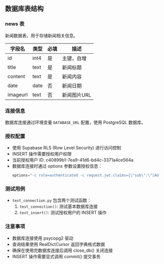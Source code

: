 ## 数据库表结构

### news 表

新闻数据表，用于存储新闻相关信息。

| 字段名 | 类型 | 必填 | 描述 |
|-------|------|------|------|
| id | int4 | 是 | 主键，自增 |
| title | text | 是 | 新闻标题 |
| content | text | 是 | 新闻内容 |
| date | date | 否 | 新闻日期 |
| imageurl | text | 否 | 新闻图片URL |

### 连接信息

数据库连接通过环境变量 `DATABASE_URL` 配置，使用 PostgreSQL 数据库。

### 授权配置

- 使用 Supabase RLS (Row Level Security) 进行访问控制
- INSERT 操作需要授权用户权限
- 当前授权用户 ID: c40899b1-7ea9-41d6-bd4c-3371a4ce564a
- 数据库连接时通过 options 参数设置授权信息：
  ```python
  options="-c role=authenticated -c request.jwt.claims={\"sub\":\"[AUTH_UID]\"}"
  ```

### 测试用例

- `test_connection.py` 包含两个测试函数：
  1. `test_connection()`: 测试基本数据库连接
  2. `test_insert()`: 测试授权用户的 INSERT 操作

### 注意事项

- 数据库连接使用 psycopg2 驱动
- 查询结果使用 RealDictCursor 返回字典格式数据
- 确保在使用完数据库连接后调用 close_db() 关闭连接
- INSERT 操作需要显式调用 commit() 提交事务